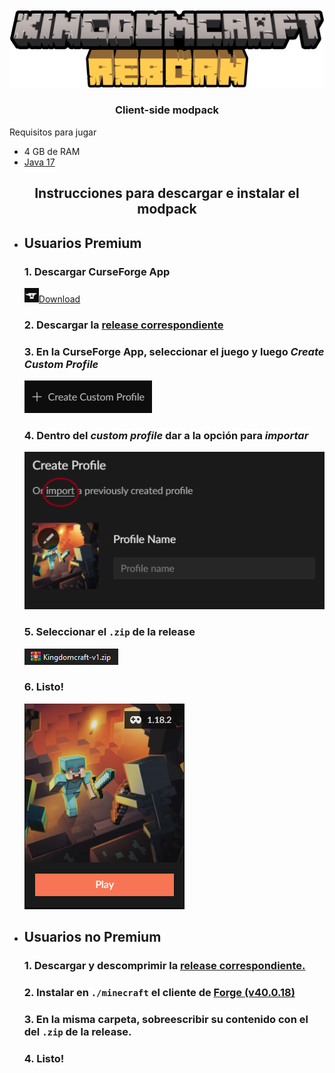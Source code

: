 <div align="center">
<img src="./assets/logo.png">
  <h3>Client-side modpack</h3></div>

  Requisitos para jugar

- 4 GB de RAM
- [Java 17](https://download.oracle.com/java/17/latest/jdk-17_windows-x64_bin.exe)

<div align='center'>
  <h2>Instrucciones para descargar e instalar el modpack<h3>
  </div>



- ## Usuarios Premium
  
  ### 1. Descargar CurseForge App
     
     <img src="./assets/curse.png">[Download](https://download.curseforge.com/)
  
  ### 2. Descargar la [release correspondiente](https://github.com/Raykza/Kingdomcraft/releases/download/release/Kingdomcraft-v1.zip)
  
  ### 3. En la CurseForge App, seleccionar el juego y luego _Create Custom Profile_
     
     <img title="curse1" src="./assets/curse1.png" alt="mine" data-align="left">
  
  ### 4. Dentro del _custom profile_ dar a la opción para _importar_
     
     <img title="curse1" src="./assets/curse2.png" alt="mine" data-align="left">
  
  ### 5. Seleccionar el `.zip` de la release
     
     <img title="" src="./assets/kzip.png" alt="">
  
  ### 6. Listo!
     
     <img title="curse1" src="./assets/curse4.png" alt="mine" data-align="left">

- ## Usuarios no Premium
  
  ### 1. Descargar y descomprimir la [release correspondiente.](https://github.com/Raykza/Kingdomcraft/releases/tag/standalone)
  
  ### 2. Instalar en `./minecraft` el cliente de [Forge (v40.0.18)](https://maven.minecraftforge.net/net/minecraftforge/forge/1.18.2-40.0.18/forge-1.18.2-40.0.18-installer.jar)
  
  ### 3. En la misma carpeta, sobreescribir su contenido con el del `.zip` de la release.
  
  ### 4. Listo!
